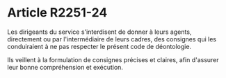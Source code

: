 # Article R2251-24

Les dirigeants du service s'interdisent de donner à leurs agents, directement ou par l'intermédiaire de leurs cadres, des
consignes qui les conduiraient à ne pas respecter le présent code de déontologie.

Ils veillent à la formulation de consignes précises et claires, afin d'assurer leur bonne compréhension et exécution.

